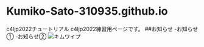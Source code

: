 # Kumiko-Sato-310935.github.io
c4ljp2022チュートリアル
c4ljp2022練習用ページです。
 ##お知らせ
  -お知らせ①
  -お知らせ②
![キムワイプ](https://user-images.githubusercontent.com/112713036/188251812-4d535e10-87f3-4a23-94bc-22b196e36236.jpg)
